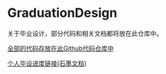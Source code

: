 # GraduationDesign

关于毕业设计，部分代码和相关文档都将放在此仓库中。

[全部的代码存放在此Github代码仓库中](https://shimo.im/file-invite/ZY6Xi4KaAhtecyMuxCPuWQvl2EX56/)

[个人毕设进度链接(石墨文档)](https://shimo.im/file-invite/ZY6Xi4KaAhtecyMuxCPuWQvl2EX56/)
